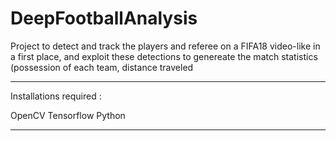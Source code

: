 # DeepFootballAnalysis

Project to detect and track the players and referee on a FIFA18 video-like in a first place, and exploit these detections to genereate the match statistics (possession of each team, distance traveled

----------------------------------------------

Installations required :

OpenCV
Tensorflow
Python

----------------------------------------------
